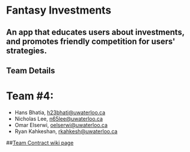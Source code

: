 # Fantasy Investments

## An app that educates users about investments, and promotes friendly competition for users' strategies.

## Team Details
# Team #4:
* Hans Bhatia, h23bhati@uwaterloo.ca
* Nicholas Lee, n65lee@uwaterloo.ca
* Omar Elserwi, oelserwi@uwaterloo.ca
* Ryan Kahkeshan, rkahkesh@uwaterloo.ca

##[Team Contract wiki page]()
